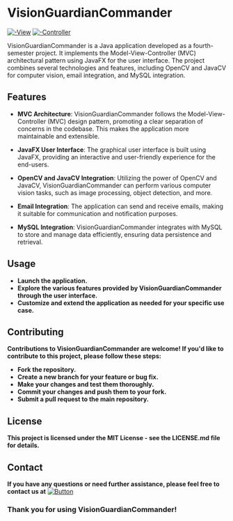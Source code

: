 # VisionGuardianCommander
[![-View](https://img.shields.io/badge/View-Files-blue)](https://github.com/iceman404/visionguardiancommander/tree/master/src/main/resources/com/project/visionguardiancommander)  [![-Controller](https://img.shields.io/badge/Controller-Files-blue)](https://github.com/iceman404/visionguardiancommander/tree/master/src/main/java/com/project/visionguardiancommander)

VisionGuardianCommander is a Java application developed as a fourth-semester project. It implements the Model-View-Controller (MVC) architectural pattern using JavaFX for the user interface. The project combines several technologies and features, including OpenCV and JavaCV for computer vision, email integration, and MySQL integration.

## Features

- **MVC Architecture**: VisionGuardianCommander follows the Model-View-Controller (MVC) design pattern, promoting a clear separation of concerns in the codebase. This makes the application more maintainable and extensible.

- **JavaFX User Interface**: The graphical user interface is built using JavaFX, providing an interactive and user-friendly experience for the end-users.

- **OpenCV and JavaCV Integration**: Utilizing the power of OpenCV and JavaCV, VisionGuardianCommander can perform various computer vision tasks, such as image processing, object detection, and more.

- **Email Integration**: The application can send and receive emails, making it suitable for communication and notification purposes.

- **MySQL Integration**: VisionGuardianCommander integrates with MySQL to store and manage data efficiently, ensuring data persistence and retrieval.


## Usage
- **Launch the application.**
- **Explore the various features provided by VisionGuardianCommander through the user interface.**
- **Customize and extend the application as needed for your specific use case.**

## Contributing
 **Contributions to VisionGuardianCommander are welcome! If you'd like to contribute to this project, please follow these steps:**

- **Fork the repository.**
- **Create a new branch for your feature or bug fix.**
- **Make your changes and test them thoroughly.**
- **Commit your changes and push them to your fork.**
- **Submit a pull request to the main repository.**


## License
 **This project is licensed under the MIT License - see the LICENSE.md file for details.**

## Contact
 **If you have any questions or need further assistance, please feel free to contact us at** [![Button](https://img.shields.io/badge/johnsubba404@gmail.com-09C4D0)](https://mail.google.com/mail/?view=cm&to=johnsubba404@gmail.com)

### Thank you for using VisionGuardianCommander!

